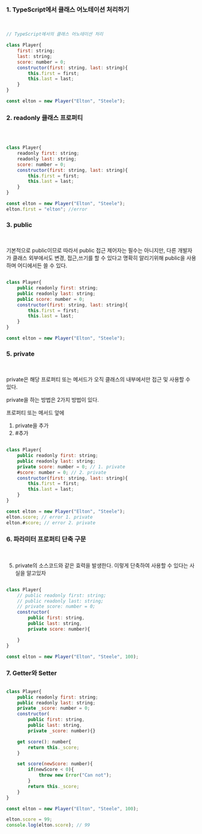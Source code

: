 ### 1. TypeScript에서 클래스 어노테이션 처리하기 

<br>

```javascript
// TypeScript에서의 클래스 어노테이션 처리

class Player{
    first: string;
    last: string;
    score: number = 0;
    constructor(first: string, last: string){
        this.first = first;
        this.last = last;
    }
}

const elton = new Player("Elton", "Steele");
```

### 2. readonly 클래스 프로퍼티

<br>


```javascript

class Player{
    readonly first: string;
    readonly last: string;
    score: number = 0;
    constructor(first: string, last: string){
        this.first = first;
        this.last = last;
    }
}

const elton = new Player("Elton", "Steele");
elton.first = "elton"; //error

```

### 3. public

<br>

기본적으로 public이므로 따라서 public 접근 제어자는 필수는 아니지만, 다른 개발자가 클래스 외부에서도 변경, 접근,쓰기를 할 수 있다고 명확히 알리기위해 public을 사용하며 어디에서든 쓸 수 있다. 

```javascript

class Player{
    public readonly first: string;
    public readonly last: string;
    public score: number = 0;
    constructor(first: string, last: string){
        this.first = first;
        this.last = last;
    }
}

const elton = new Player("Elton", "Steele");

```

### 5. private

<br>

private은 해당 프로퍼티 또는 메서드가 오직 클래스의 내부에서만 접근 및 사용할 수 있다.

private을 하는 방법은 2가지 방법이 있다.

프로퍼티 또는 메서드 앞에 
 1. private을 추가
 2. #추가


```javascript

class Player{
    public readonly first: string;
    public readonly last: string;
    private score: number = 0; // 1. private
    #score: number = 0; // 2. private 
    constructor(first: string, last: string){
        this.first = first;
        this.last = last;
    }
}

const elton = new Player("Elton", "Steele");
elton.score; // error 1. private
elton.#score; // error 2. private
```

### 6. 파라미터 프로퍼티 단축 구문

<br>

5. private의 소스코드와 같은 효력을 발생한다. 
이렇게 단축하여 사용할 수 있다는 사실을 알고있자

```javascript

class Player{
    // public readonly first: string;
    // public readonly last: string;
    // private score: number = 0;
    constructor(
        public first: string,
        public last: string,
        private score: number){

    }
}

const elton = new Player("Elton", "Steele", 100);
```

### 7. Getter와 Setter


```javascript

class Player{
    public readonly first: string;
    public readonly last: string;
    private _score: number = 0;
    constructor(
        public first: string,
        public last: string,
        private _score: number){}

    get score(): number{
        return this._score;
    }

    set score(newScore: number){
        if(newScore < 0){
            throw new Error("Can not");
        }
        return this._score;
    }
}

const elton = new Player("Elton", "Steele", 100);

elton.score = 99;
console.log(elton.score); // 99
```


